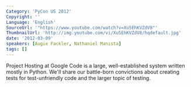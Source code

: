 ```yaml
---
Category: 'PyCon US 2012'
Copyright: ''
Language: 'English'
SourceUrl: '"https://www.youtube.com/watch?v=Xu5EhKVZdV8"'
ThumbnailUrl: 'http://img.youtube.com/vi/Xu5EhKVZdV8/hqdefault.jpg'
date: '2012-03-09'
speakers: [Augie Fackler, Nathaniel Manista]
tags: []
---
```

Project Hosting at Google Code is a large, well-established system written
mostly in Python. We'll share our battle-born convictions about creating tests
for test-unfriendly code and the larger topic of testing.


